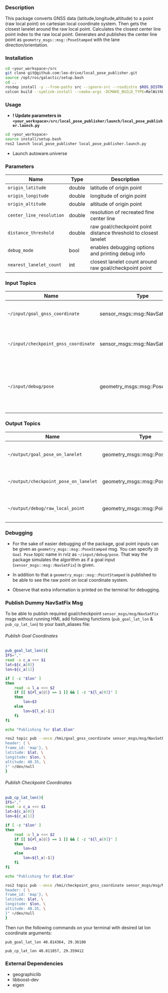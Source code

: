 ### Description

This package converts GNSS data (latitude,longitude,altitude) to a point (raw local point) on
cartesian local coordinate system. Then gets the closest lanelet around the raw local point.
Calculates the closest center line point index to the raw local point. Generates and publishes the
center line point as `geometry_msgs::msg::PoseStamped` with the lane direction/orientation.

### Installation

```bash
cd <your_workspace>/src
git clone git@github.com:leo-drive/local_pose_publisher.git
source /opt/ros/galactic/setup.bash
cd ..
rosdep install -y --from-paths src --ignore-src --rosdistro $ROS_DISTRO
colcon build --symlink-install --cmake-args -DCMAKE_BUILD_TYPE=RelWithDebInfo -DCMAKE_EXPORT_COMPILE_COMMANDS=1
```

### Usage

* **! Update parameters
  in `<your_workspace>/src/local_pose_publisher/launch/local_pose_publisher.launch.py`**

```bash
cd <your_workspace>
source install/setup.bash
ros2 launch local_pose_publisher local_pose_publisher.launch.py
```

* Launch autoware.universe

### Parameters

| Name                      | Type      | Description                                                       |
| --------------------------| ----------| ------------------------------------------------------------------|
| `origin_latitude`         | double    | latitude of origin point                                          |
| `origin_longitude`        | double    | longitude of origin point                                         |
| `origin_altitude`         | double    | altitude of origin point                                          |
| `center_line_resolution`  | double    | resolution of recreated fine center line                          |
| `distance_threshold`      | double    | raw goal/checkpoint point distance threshold to closest lanelet   |
| `debug_mode`              | bool      | enables debugging options and printing debug info                 |
| `nearest_lanelet_count`   | int       | closest lanelet count around raw goal/checkpoint point            |

### Input Topics

| Name                                  | Type                              | Description                                                       |
| --------------------------------------| ----------------------------------| ------------------------------------------------------------------|
| `~/input/goal_gnss_coordinate`        | sensor_msgs::msg::NavSatFix       | goal point coordinates as lat-lon-alt                             |
| `~/input/checkpoint_gnss_coordinate`  | sensor_msgs::msg::NavSatFix       | checkpoint point coordinates as lat-lon-alt                       |
| `~/input/debug/pose`                  | geometry_msgs::msg::PoseStamped   | (debugging option) stamped pose msg input besides NavSatFix msg   |

### Output Topics

| Name                                  | Type                              | Description                               |
| --------------------------------------| ----------------------------------| ------------------------------------------|
| `~/output/goal_pose_on_lanelet`       | geometry_msgs::msg::PoseStamped   | goal pose on the lanelet centerline       |
| `~/output/checkpoint_pose_on_lanelet` | geometry_msgs::msg::PoseStamped   | checkpoint pose on the lanelet centerline |
| `~/output/debug/raw_local_point`      | geometry_msgs::msg::PointStamped  | raw point on local coordinate frame       |

### Debugging

* For the sake of easier debugging of the package, goal point inputs can be given
  as `geometry_msgs::msg::PoseStamped` msg. You can specify `2D Goal Pose` topic name in rviz
  as `~/input/debug/pose`. That way the package simulates the algorithm as if a goal
  input (`sensor_msgs::msg::NavSatFix`) is given.

* In addition to that a `geometry_msgs::msg::PointStamped` is published to be able to see the raw
  point on local coordinate system.

* Observe that extra information is printed on the terminal for debugging.

### Publish Dummy NavSatFix Msg

To be able to publish required goal/checkpoint `sensor_msgs/msg/NavSatFix` msgs without running HMI,
add following functions (`pub_goal_lat_lon` & `pub_cp_lat_lon`) to your bash_aliases file:

###### Publish Goal Coordinates

```bash
pub_goal_lat_lon(){
IFS=","
read -a c_a <<< $1
lat=${c_a[0]}
lon=${c_a[1]}

if [ -z "$lon" ]
then
	read -a l_a <<< $2
	if [[ ${#l_a[@]} == 1 ]] && [ -z "${l_a[0]}" ]
	then
		lon=$3
	else
		lon=${l_a[-1]}
	fi
fi

echo "Publishing for $lat,$lon"

ros2 topic pub --once /hmi/goal_gnss_coordinate sensor_msgs/msg/NavSatFix "{ \
header: { \
frame_id: 'map'}, \
latitude: $lat, \
longitude: $lon, \
altitude: 48.35, \
}" >/dev/null
}
```

###### Publish Checkpoint Coordinates

```bash
pub_cp_lat_lon(){
IFS=","
read -a c_a <<< $1
lat=${c_a[0]}
lon=${c_a[1]}

if [ -z "$lon" ]
then
	read -a l_a <<< $2
	if [[ ${#l_a[@]} == 1 ]] && [ -z "${l_a[0]}" ]
	then
		lon=$3
	else
		lon=${l_a[-1]}
	fi
fi

echo "Publishing for $lat,$lon"

ros2 topic pub --once /hmi/checkpoint_gnss_coordinate sensor_msgs/msg/NavSatFix "{ \
header: { \
frame_id: 'map'}, \
latitude: $lat, \
longitude: $lon, \
altitude: 48.35, \
}" >/dev/null
}
```

Then run the following commands on your terminal with desired lat lon coordinate arguments:

`pub_goal_lat_lon 40.814364, 29.36180
`

`pub_cp_lat_lon 40.811057, 29.359412
`

### External Dependencies

* geographiclib
* libboost-dev
* eigen